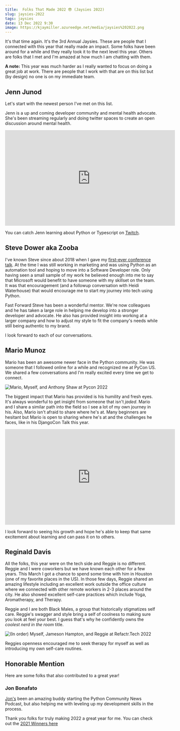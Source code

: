 ```yaml
---
title:  Folks That Made 2022 😎 (Jaysies 2022)
slug: jaysies-2022
tags: jaysies
date: 13 Dec 2022 9:30
image: https://kjaymiller.azureedge.net/media/jaysies%202022.png
---
```


It's that time again. It's the 3rd Annual Jaysies. These are people that I connected with this year that really made an impact. Some folks have been around for a while and they really took it to the next level this year. Others are folks that I met and I'm amazed at how much I am chatting with them.

**A note:** This year was much harder as I really wanted to focus on doing a great job at work. There are people that I work with that are on this list but (by design) no one is on my immediate team.

## Jenn Junod
Let's start with the newest person I've met on this list.

Jenn is a up and coming developer community and mental health advocate. She's been streaming regularly and doing twitter spaces to create an open discussion around mental health.

<iframe width="560" height="315" src="https://www.youtube.com/embed/WPp-hehlu7g" title="YouTube video player" frameborder="0" allow="accelerometer; autoplay; clipboard-write; encrypted-media; gyroscope; picture-in-picture" allowfullscreen></iframe>

You can catch Jenn learning about Python or Typescript on [Twitch](https://twitch.tv/jennjunod).

## Steve Dower aka Zooba
I've known Steve since about 2018 when I gave my [first-ever conference talk](https://www.youtube.com/watch?v=kdnNGQss--Q). At the time I was still working in marketing and was using Python as an automation tool and hoping to move into a Software Developer role. Only having seen a small sample of my work he believed enough into me to say that Microsoft would benefit to have someone with my skillset on the team. It was that encouragement (and a followup conversation with Heidi Waterhouse) that would encourage me to start my journey into tech using Python.

Fast Forward Steve has been a wonderful mentor. We're now colleagues and he has taken a large role in helping me develop into a stronger developer and advocate. He also has provided insight into working at a larger company and how to adjust my style to fit the company's needs while still being authentic to my brand.

I look forward to each of our conversations.

## Mario Munoz

Mario has been an awesome newer face in the Python community. He was someone that I followed online for a while and recognized me at PyCon US. We shared a few conversations and I'm really excited every time we get to connect.

![Mario, Myself, and Anthony Shaw at Pycon 2022](https://kjaymiller.azureedge.net/media/mario_jay_anthony_pycon2022.jpeg)

The biggest impact that Mario has provided is his humility and fresh eyes. It's always wonderful to get insight from someone that isn't _jaded_. Mario and I share a similar path into the field so I see a lot of my own journey in his. Also, Mario isn't afraid to share where he's at. Many beginners are hesitant but Mario is open to sharing where he's at and the challenges he faces, like in his DjangoCon Talk this year. 

<iframe width="560" height="315" src="https://www.youtube.com/embed/D2CsQXONTxw" title="YouTube video player" frameborder="0" allow="accelerometer; autoplay; clipboard-write; encrypted-media; gyroscope; picture-in-picture" allowfullscreen></iframe>

I look forward to seeing his growth and hope he's able to keep that same excitement about learning and can pass it on to others.

## Reginald Davis

All the folks, this year were on the tech side and Reggie is no different. Reggie and I were coworkers but we have known each other for a few years. This March I got a chance to spend some time with him in Houston (one of my favorite places in the US). In those few days, Reggie shared an amazing lifestyle including an excellent work outside the office culture where we connected with other remote workers in 2-3 places around the city. He also showed excellent self-care practices which include Yoga, Aromatherapy, and Therapy. 

Reggie and I are both Black Males, a group that historically stigmatizes self care. Reggie's swagger and style bring a self of coolness to making sure you look at feel your best. I guess that's why he confidently owns the _coolest nerd in the room_ title. 

![(In order) Myself, Jameson Hampton, and Reggie at Refactr.Tech 2022](https://kjaymiller.azureedge.net/media/Jay_Jameson_reggie_refactrtech_2022.jpeg)

Reggies openness encouraged me to seek therapy for myself as well as introducing my own self-care routines.

## Honorable Mention

Here are some folks that also contributed to a great year!

### Jon Bonafato
[Jon's](https://jonafato.me) been an amazing buddy starting the Python Community News Podcast, but also helping me with leveling up my development skills in the process.

Thank you folks for truly making 2022 a great year for me. You can check out the [2021 Winners here](https://kjaymiller.com/blog/jaysies-2021.html)
